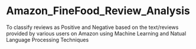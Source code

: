 # Amazon_FineFood_Review_Analysis
To classify reviews as Positive and Negative based on the text/reviews provided by various users on Amazon using Machine Learning and Natual Language Processing Techniques
